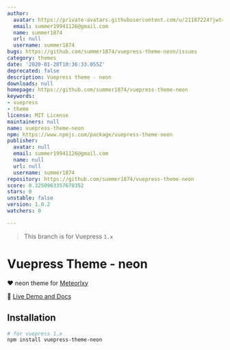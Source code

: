 ```yaml
---
author:
  avatar: https://private-avatars.githubusercontent.com/u/21187224?jwt=eyJhbGciOiJIUzI1NiIsInR5cCI6IkpXVCJ9.eyJpc3MiOiJnaXRodWIuY29tIiwiYXVkIjoicmF3LmdpdGh1YnVzZXJjb250ZW50LmNvbSIsImtleSI6ImtleTEiLCJleHAiOjE3MzQ2NTUyMDAsIm5iZiI6MTczNDY1NDAwMCwicGF0aCI6Ii91LzIxMTg3MjI0In0.YBvcFodPdcJlwWJFkzMBlfzU4MMXvLpayTR_KB8rAac&v=4
  email: summer19941126@gmail.com
  name: summer1874
  url: null
  username: summer1874
bugs: https://github.com/summer1874/vuepress-theme-neon/issues
category: themes
date: '2020-01-20T10:36:33.055Z'
deprecated: false
description: Vuepress theme - neon
downloads: null
homepage: https://github.com/summer1874/vuepress-theme-neon
keywords:
- vuepress
- theme
license: MIT License
maintainers: null
name: vuepress-theme-neon
npm: https://www.npmjs.com/package/vuepress-theme-neon
publisher:
  avatar: null
  email: summer19941126@gmail.com
  name: null
  url: null
  username: summer1874
repository: https://github.com/summer1874/vuepress-theme-neon
score: 0.3250963357670352
stars: 0
unstable: false
version: 1.0.2
watchers: 0

---
```


> This branch is for Vuepress `1.x`


# Vuepress Theme - neon

:heart: neon theme for [Meteorlxy](https://vuepress-theme-meteorlxy.meteorlxy.cn/)

:book: [Live Demo and Docs](https://summery1874.site/)

## Installation

```sh
# for vuepress 1.x
npm install vuepress-theme-neon
```
